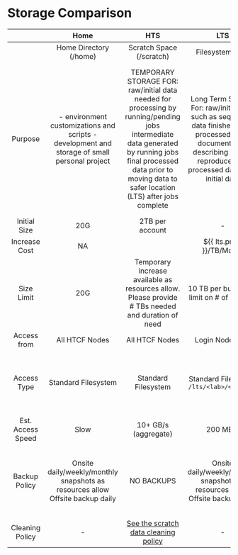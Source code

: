 # Storage Comparison
<style type="text/css">

.md-typeset table:not([class]) th:nth-child(2) {
  text-align: center;
  background-color: #4473c5;
}

.md-typeset table:not([class]) th:nth-child(3) {
  background-color: #70ad46;
}

.md-typeset table:not([class]) th:nth-child(4) {
  background-color: #ed7d31;
}

.md-typeset table:not([class]) th:nth-child(4), 
.md-typeset table:not([class]) th:nth-child(6)  {
  color: #ed7d31;
}

.md-typeset table:not([class]) th:nth-child(5) {
  background-color: #ed7d31;
}

.md-typeset table:not([class]) th:nth-child(6) {
  background-color: #ed7d31;
}

.md-typeset table:not([class]) th:nth-child(6) :text {
  visibility: hidden;
}

.md-typeset table:not([class]) thead th {
  font-size: 1rem;
}
.md-typeset table:not([class]) thead th,
.md-typeset table:not([class]) tbody tr:nth-child(1) td,
.md-typeset table:not([class]) td:nth-child(1) {
  font-weight: bold;
}

.md-typeset table:not([class]) td:nth-child(2) {
  background-color: #dae3f4;
}

.md-typeset table:not([class]) td:nth-child(3) {
  background-color: #e2f0d9;
}

.md-typeset table:not([class]) td:nth-child(4) {
  background-color: #f4b184;
}

.md-typeset table:not([class]) td:nth-child(5) {
  background-color: #f8cbac;
}

.md-typeset table:not([class]) td:nth-child(6) {
  background-color: #fbe5d7;
}

.md-typeset table:not([class]) tr:nth-child(1) td:nth-child(2) {
  background-color: #8fabda;
}

.md-typeset table:not([class]) tr:nth-child(1) td:nth-child(3) {
  background-color: #a8d18d;
}

table.storage thead tr.sub th.hts {
  background-color: #a8d18d;
}

table.storage thead tr.sub th.lts {
  background-color: #f4b184;
}

table.storage thead tr.sub th.ltos {
  background-color: #f7ccac;
}

table.storage thead tr.sub th.ref {
  background-color: #fbe5d7;
}

table.storage tbody td.lts {
  background-color: #f4b184;
}

.md-sidebar {
display: none;
}
.md-content {
max-width: 100%;
}

</style>


|  | Home | HTS | LTS | LTS | LTS |
|:-:|:-:|:-:|:-:|:-:|:-:|
|  | Home Directory (/home) | Scratch Space (/scratch) | Filesystem (/lts) | Object Store (LTOS) | Reference (/ref) |
| Purpose | - environment customizations and scripts  - development and storage of small personal project | TEMPORARY STORAGE FOR:    raw/initial data needed for processing by  running/pending jobs  intermediate data generated by running jobs  final processed data prior to moving data to  safer location (LTS) after jobs complete | Long Term Storage For:    raw/initial data such as sequencer data  finished (fully processed) data  documentation describing how to reproduce  fully processed data from initial data | Long Term Storage For:    raw/initial data such as sequencer data  finished (fully processed) data  documentation describing how to reproduce  fully processed data from initial data  | Long Term Storage For:    Software  tools needed by  jobs for the processing of  data  reference  data such as  reference genomes and  NCBI databases |
| Initial Size | 20G | 2TB per account | - | - | 1TB per lab |
| Increase Cost | NA |  | ${{ lts.price }}/TB/Month | ${{ lts.price }}/TB/Month | ${{ lts.price }}/TB/Month |
| Size Limit | 20G | Temporary increase available as resources allow. Please provide # TBs needed and duration of need | 10 TB per bucket  No limit on # of  buckets | - | - |
| Access from | All HTCF Nodes | All HTCF Nodes | Login Node Only | All HTCF Nodes | All HTCF Nodes |
| Access Type | Standard Filesystem | Standard Filesystem | Standard Filesystem <br> `/lts/<lab>/<bucket>` | HTTP interface  compatible with (but not  using) Amazon S3 API | Standard Filesystem <br> `/ref/<lab>/data` <br> `/ref/<lab>/software` |
| Est. Access Speed | Slow | 10+ GB/s (aggregate) | 200 MB/s | 1+ GB/s (aggregate) | 100 MB/s (aggregate) |
| Backup Policy | Onsite  daily/weekly/monthly  snapshots as resources  allow  Offsite backup daily | NO BACKUPS | Onsite daily/weekly/monthly snapshots as resources allow.  Offsite backup daily. | mirrored offsite. User customizable:  versioning of objects, schedule removal of old objects | NO BACKUPS |
| Cleaning Policy | - | [See the scratch data cleaning policy](../policies.md#scratch-data-cleaning) | - | - | - |

